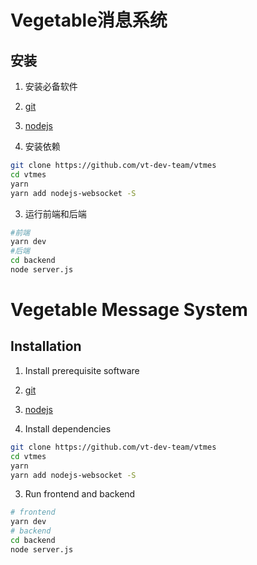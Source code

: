 # Vegetable消息系统

## 安装

1. 安装必备软件

  1. [git](https://git-scm.com/)
  2. [nodejs](https://nodejs.org/)

2. 安装依赖

```bash
git clone https://github.com/vt-dev-team/vtmes
cd vtmes
yarn
yarn add nodejs-websocket -S
```

3. 运行前端和后端

```bash
#前端
yarn dev
#后端
cd backend
node server.js
```

# Vegetable Message System

## Installation

1. Install prerequisite software

  1. [git](https://git-scm.com/)
  2. [nodejs](https://nodejs.org/)

2. Install dependencies

```bash
git clone https://github.com/vt-dev-team/vtmes
cd vtmes
yarn
yarn add nodejs-websocket -S
```

3. Run frontend and backend

```bash
# frontend
yarn dev
# backend
cd backend
node server.js
```
